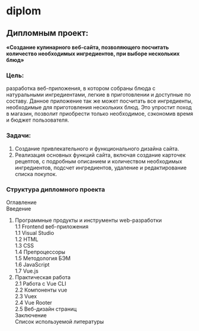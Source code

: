 # diplom

## Дипломным проект: ##
**«Создание кулинарного веб-сайта, позволяющего посчитать количество необходимых ингредиентов, при выборе нескольких блюд»**  
### Цель: ###
разработка веб-приложения, в котором собраны блюда с натуральными ингредиентами, легкие в приготовлении и доступные по составу. Данное приложение так же может посчитать все ингредиенты, необходимые для приготовления нескольких блюд. Это упростит поход в магазин, позволит приобрести только необходимое, сэкономив время и бюджет пользователя.
### Задачи: ###
1. Создание привлекательного и функционального дизайна сайта.
2. Реализация основных функций сайта, включая создание карточек рецептов, с подробным описанием и количеством необходимых ингредиентов, подсчет ингредиентов, удаление и редактирование списка покупок.


### Структура дипломного проекта ###
Оглавление\
Введение	
1.	Программные продукты и инструменты web-разработки\
1.1 Frontend веб-приложения	\
1.1	Visual Studio\
1.2	HTML\
1.3	CSS	\
1.4	Препроцессоры  
1.5	Методология БЭМ  
1.6	JavaScript  
1.7	Vue.js  
2.	Практическая работа	\
2.1	Работа с Vue CLI  
2.2	Компоненты vue  
2.3	Vuex  
2.4	Vue Rooter  
2.5	Веб-дизайн страниц  
Заключение  
Список используемой литературы  

